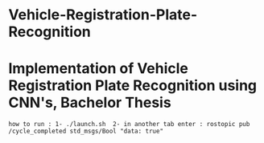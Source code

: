 # Vehicle-Registration-Plate-Recognition
Implementation of Vehicle Registration Plate Recognition using CNN's, Bachelor Thesis
========================

```
how to run : 1- ./launch.sh  2- in another tab enter : rostopic pub /cycle_completed std_msgs/Bool "data: true"
```
